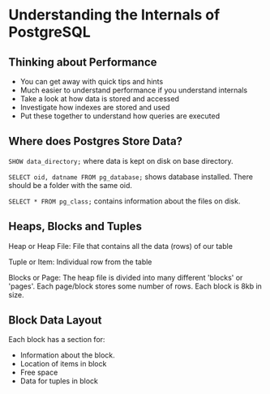 # Understanding the Internals of PostgreSQL

## Thinking about Performance

* You can get away with quick tips and hints
* Much easier to understand performance if you understand internals
* Take a look at how data is stored and accessed
* Investigate how indexes are stored and used
* Put these together to understand how queries are executed

## Where does Postgres Store Data?

`SHOW data_directory;` where data is kept on disk on base directory.

`SELECT oid, datname FROM pg_database;` shows database installed. There should be a folder with the same oid.

`SELECT * FROM pg_class;` contains information about the files on disk.

## Heaps, Blocks and Tuples

Heap or Heap File:
File that contains all the data (rows) of our table

Tuple or Item:
Individual row from the table

Blocks or Page:
The heap file is divided into many different 'blocks' or 'pages'. Each page/block stores some number of rows.
Each block is 8kb in size.

## Block Data Layout

Each block has a section for: 
* Information about the block.
* Location of items in block
* Free space
* Data for tuples in block
